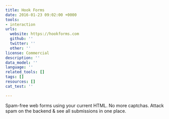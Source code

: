 ```yaml
---
title: Hook Forms
date: 2016-01-23 09:02:00 +0000
tools:
- interaction
urls:
  website: https://hookforms.com
  github: ''
  twitter: ''
  other: ''
license: Commercial
description: ''
data_model: ''
language: ''
related_tools: []
tags: []
resources: []
cat_test: ''

---
```

Spam-free web forms using your current HTML. No more captchas.  Attack spam on the backend & see all submissions in one place.
